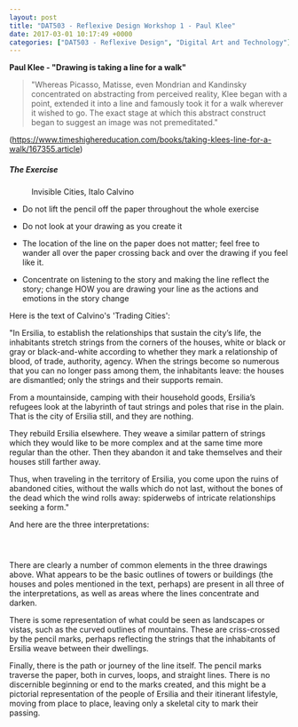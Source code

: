 ```yaml
---
layout: post
title: "DAT503 - Reflexive Design Workshop 1 - Paul Klee"
date: 2017-03-01 10:17:49 +0000
categories: ["DAT503 - Reflexive Design", "Digital Art and Technology"]
---
```


**Paul Klee - "Drawing is taking a line for a walk"**

<blockquote><p>"Whereas Picasso, Matisse, even Mondrian and Kandinsky concentrated on abstracting from perceived reality, Klee began with a point, extended it into a line and famously took it for a walk wherever it wished to go. The exact stage at which this abstract construct began to suggest an image was not premeditated."</p>
</blockquote>

<p>(<a href="https://www.timeshighereducation.com/books/taking-klees-line-for-a-walk/167355.article">https://www.timeshighereducation.com/books/taking-klees-line-for-a-walk/167355.article</a>)</p>

<h5>The Exercise</h5>

<figure><a href="{{ site.baseurl }}/wp-content/uploads/2023/05/IMG_1952-e1488307592696-225x300-1.jpg"><img src="https://www.circleseven.co.uk/wp-content/uploads/2023/05/IMG_1952-e1488307592696-225x300-1.jpg" alt=""/ loading="lazy"></a><figcaption>Invisible Cities, Italo Calvino</figcaption></figure>

- Do not lift the pencil off the paper throughout the whole exercise

- Do not look at your drawing as you create it

- The location of the line on the paper does not matter; feel free to wander all over the paper crossing back and over the drawing if you feel like it.

- Concentrate on listening to the story and making the line reflect the story; change HOW you are drawing your line as the actions and emotions in the story change

Here is the text of Calvino's 'Trading Cities':

"In Ersilia, to establish the relationships that sustain the city’s life, the inhabitants stretch strings from the corners of the houses, white or black or gray or black-and-white according to whether they mark a relationship of blood, of trade, authority, agency. When the strings become so numerous that you can no longer pass among them, the inhabitants leave: the houses are dismantled; only the strings and their supports remain.

From a mountainside, camping with their household goods, Ersilia’s refugees look at the labyrinth of taut strings and poles that rise in the plain. That is the city of Ersilia still, and they are nothing.

They rebuild Ersilia elsewhere. They weave a similar pattern of strings which they would like to be more complex and at the same time more regular than the other. Then they abandon it and take themselves and their houses still farther away.

Thus, when traveling in the territory of Ersilia, you come upon the ruins of abandoned cities, without the walls which do not last, without the bones of the dead which the wind rolls away: spiderwebs of intricate relationships seeking a form."

And here are the three interpretations:

<figure><figure><img src="https://www.circleseven.co.uk/wp-content/uploads/2023/05/img_1949_33170301305_o-768x1024.jpg" alt=""/ loading="lazy"></figure>

<figure><img src="https://www.circleseven.co.uk/wp-content/uploads/2023/05/img_1950_32787849760_o-1024x768.jpg" alt=""/ loading="lazy"></figure>

<figure><img src="https://www.circleseven.co.uk/wp-content/uploads/2023/05/img_1951_33170300335_o-1024x768.jpg" alt=""/ loading="lazy"></figure>
</figure>

There are clearly a number of common elements in the three drawings above. What appears to be the basic outlines of towers or buildings (the houses and poles mentioned in the text, perhaps) are present in all three of the interpretations, as well as areas where the lines concentrate and darken.

There is some representation of what could be seen as landscapes or vistas, such as the curved outlines of mountains. These are criss-crossed by the pencil marks, perhaps reflecting the strings that the inhabitants of Ersilia weave between their dwellings.

Finally, there is the path or journey of the line itself. The pencil marks traverse the paper, both in curves, loops, and straight lines. There is no discernible beginning or end to the marks created, and this might be a pictorial representation of the people of Ersilia and their itinerant lifestyle, moving from place to place, leaving only a skeletal city to mark their passing.
